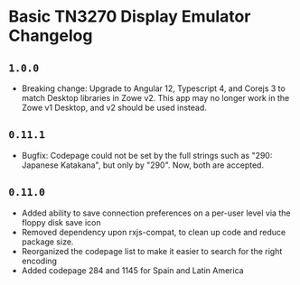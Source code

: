 # Basic TN3270 Display Emulator Changelog

## `1.0.0`
 
- Breaking change: Upgrade to Angular 12, Typescript 4, and Corejs 3 to match Desktop libraries in Zowe v2. This app may no longer work in the Zowe v1 Desktop, and v2 should be used instead.

## `0.11.1`

- Bugfix: Codepage could not be set by the full strings such as "290: Japanese Katakana", but only by "290". Now, both are accepted.

## `0.11.0`

- Added ability to save connection preferences on a per-user level via the floppy disk save icon
- Removed dependency upon rxjs-compat, to clean up code and reduce package size.
- Reorganized the codepage list to make it easier to search for the right encoding
- Added codepage 284 and 1145 for Spain and Latin America
